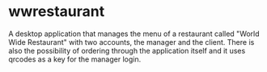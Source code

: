 # wwrestaurant
A desktop application that manages the menu of a restaurant called "World Wide Restaurant" with two accounts, the manager and the client. There is also the possibility of ordering through the application itself and it uses qrcodes as a key for the manager login.
